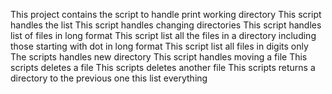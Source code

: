 This project contains the script to handle print working directory
This script handles the list
This script handles changing directories
This script handles list of files in long format
This script list all the files in a directory including those starting with dot in long format
This script list all files in digits only
The scripts handles new directory
This script handles moving a file
This scripts deletes a file
This scripts deletes another file
This scripts returns a directory to the previous one
this list everything
 
